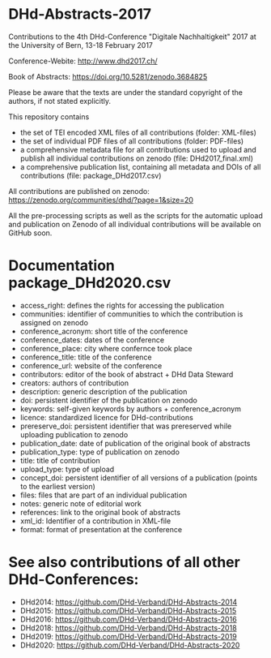 # DHd-Abstracts-2017

Contributions to the 4th DHd-Conference "Digitale Nachhaltigkeit" 2017 at the University of Bern, 13-18 February 2017

Conference-Webite: http://www.dhd2017.ch/

Book of Abstracts: https://doi.org/10.5281/zenodo.3684825

Please be aware that the texts are under the standard copyright of the authors, if not stated explicitly.

This repository contains 
- the set of TEI encoded XML files of all contributions (folder: XML-files)
- the set of individual PDF files of all contributions (folder: PDF-files)
- a comprehensive metadata file for all contributions used to upload and publish all individual contributions on zenodo (file: DHd2017_final.xml)
- a comprehensive publication list, containing all metadata and DOIs of all contributions (file: package_DHd2017.csv)

All contributions are published on zenodo: https://zenodo.org/communities/dhd/?page=1&size=20

All the pre-processing scripts as well as the scripts for the automatic upload and publication on Zenodo of all individual contributions will be available on GitHub soon.

# Documentation package_DHd2020.csv

- access_right: defines the rights for accessing the publication
- communities: identifier of communities to which the contribution is assigned on zenodo
- conference_acronym: short title of the conference
- conference_dates: dates of the conference
- conference_place: city where confernce took place
- conference_title: title of the conference
- conference_url: website of the conference
- contributors: editor of the book of abstract + DHd Data Steward
- creators: authors of contribution
- description: generic description of the publication
- doi: persistent identifier of the publication on zenodo
- keywords: self-given keywords by authors + conference_acronym
- licence: standardized licence for DHd-contributions
- prereserve_doi: persistent identifier that was prereserved while uploading publication to zenodo
- publication_date: date of publication of the original book of abstracts
- publication_type: type of publication on zenodo
- title: title of contribution
- upload_type: type of upload
- concept_doi: persistent identifier of all versions of a publication (points to the earliest version)
- files: files that are part of an individual publication
- notes: generic note of editorial work
- references: link to the original book of abstracts
- xml_id: Identifier of a contribution in XML-file
- format: format of presentation at the conference

# See also contributions of all other DHd-Conferences:

- DHd2014: https://github.com/DHd-Verband/DHd-Abstracts-2014
- DHd2015: https://github.com/DHd-Verband/DHd-Abstracts-2015
- DHd2016: https://github.com/DHd-Verband/DHd-Abstracts-2016
- DHd2018: https://github.com/DHd-Verband/DHd-Abstracts-2018
- DHd2019: https://github.com/DHd-Verband/DHd-Abstracts-2019
- DHd2020: https://github.com/DHd-Verband/DHd-Abstracts-2020
